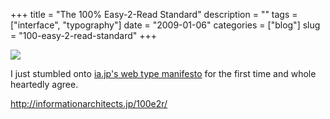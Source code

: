 +++
title = "The 100% Easy-2-Read Standard"
description = ""
tags = ["interface", "typography"]
date = "2009-01-06"
categories = ["blog"]
slug = "100-easy-2-read-standard"
+++



  <div class="notebook-screenshot"><a href="http://informationarchitects.jp/100e2r/"><img src="/media/bluga/wt49637eae0435a_0.jpg"/></a></div><p>I just stumbled onto <a href="http://informationarchitects.jp/100e2r/">ia.jp's web type manifesto</a> for the first time and whole heartedly agree. </p>
    
  <a href="http://informationarchitects.jp/100e2r/">http://informationarchitects.jp/100e2r/</a>
